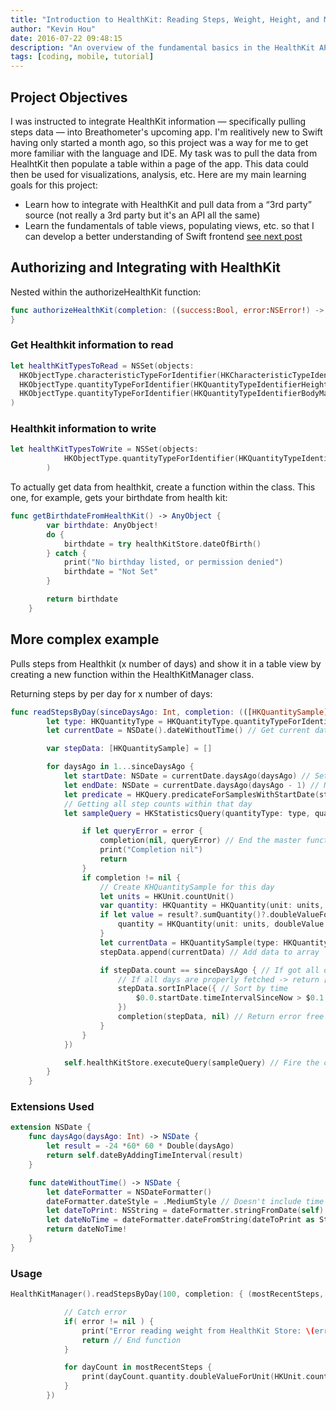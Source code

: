 ```yaml
---
title: "Introduction to HealthKit: Reading Steps, Weight, Height, and More"
author: "Kevin Hou"
date: 2016-07-22 09:48:15
description: "An overview of the fundamental basics in the HealthKit API and some more complex examples to get you started."
tags: [coding, mobile, tutorial]
---
```


## Project Objectives

I was instructed to integrate HealthKit information — specifically pulling steps data — into Breathometer's upcoming app. I'm realitively new to Swift having only started a month ago, so this project was a way for me to get more familiar with the language and IDE. My task was to pull the data from HealhtKit then populate a table within a page of the app. This data could then be used for visualizations, analysis, etc. Here are my main learning goals for this project:

- Learn how to integrate with HealthKit and pull data from a “3rd party” source (not really a 3rd party but it's an API all the same)
- Learn the fundamentals of table views, populating views, etc. so that I can develop a better understanding of Swift frontend [see next post](http://khou22.github.io/programming/2016/07/22/swift-tableview-basics-how-to-create-and-populate-tables.html)

## Authorizing and Integrating with HealthKit

Nested within the authorizeHealthKit function:

```swift
func authorizeHealthKit(completion: ((success:Bool, error:NSError!) -> Void)!) {
}
```

### Get Healthkit information to read

```swift
let healthKitTypesToRead = NSSet(objects:
  HKObjectType.characteristicTypeForIdentifier(HKCharacteristicTypeIdentifierDateOfBirth)!, HKObjectType.characteristicTypeForIdentifier(HKCharacteristicTypeIdentifierBiologicalSex)!,
  HKObjectType.quantityTypeForIdentifier(HKQuantityTypeIdentifierHeight)!,
  HKObjectType.quantityTypeForIdentifier(HKQuantityTypeIdentifierBodyMass)!
)
```

### Healthkit information to write

```swift
let healthKitTypesToWrite = NSSet(objects:
            HKObjectType.quantityTypeForIdentifier(HKQuantityTypeIdentifierBodyMass)!
        )
```

To actually get data from healthkit, create a function within the class. This one, for example, gets your birthdate from health kit:

```swift
func getBirthdateFromHealthKit() -> AnyObject {
        var birthdate: AnyObject!
        do {
            birthdate = try healthKitStore.dateOfBirth()
        } catch {
            print("No birthday listed, or permission denied")
            birthdate = "Not Set"
        }

        return birthdate
    }
```

## More complex example

Pulls steps from Healthkit (x number of days) and show it in a table view by creating a new function within the HealthKitManager class.

Returning steps by per day for x number of days:

```swift
func readStepsByDay(sinceDaysAgo: Int, completion: (([HKQuantitySample]!, NSError!) -> Void)!) {
        let type: HKQuantityType = HKQuantityType.quantityTypeForIdentifier(HKQuantityTypeIdentifierStepCount)!
        let currentDate = NSDate().dateWithoutTime() // Get current date

        var stepData: [HKQuantitySample] = []

        for daysAgo in 1...sinceDaysAgo {
            let startDate: NSDate = currentDate.daysAgo(daysAgo) // Set start date
            let endDate: NSDate = currentDate.daysAgo(daysAgo - 1) // Next day
            let predicate = HKQuery.predicateForSamplesWithStartDate(startDate, endDate: endDate, options: .None) // Set parameters
            // Getting all step counts within that day
            let sampleQuery = HKStatisticsQuery(quantityType: type, quantitySamplePredicate: predicate, options: [.CumulativeSum], completionHandler: { (sampleQuery, result, error ) -> Void in

                if let queryError = error {
                    completion(nil, queryError) // End the master function
                    print("Completion nil")
                    return
                }
                if completion != nil {
                    // Create KHQuantitySample for this day
                    let units = HKUnit.countUnit()
                    var quantity: HKQuantity = HKQuantity(unit: units, doubleValue: 0.0)
                    if let value = result?.sumQuantity()?.doubleValueForUnit(HKUnit.countUnit()) {
                        quantity = HKQuantity(unit: units, doubleValue: value)
                    }
                    let currentData = HKQuantitySample(type: HKQuantityType.quantityTypeForIdentifier(HKQuantityTypeIdentifierStepCount)!, quantity: quantity, startDate: startDate, endDate: endDate) // Initiate HKQuantitySample
                    stepData.append(currentData) // Add data to array

                    if stepData.count == sinceDaysAgo { // If got all data
                        // If all days are properly fetched -> return [HKQuanitity] sample to master function
                        stepData.sortInPlace({ // Sort by time
                            $0.0.startDate.timeIntervalSinceNow > $0.1.startDate.timeIntervalSinceNow
                        })
                        completion(stepData, nil) // Return error free
                    }
                }
            })

            self.healthKitStore.executeQuery(sampleQuery) // Fire the call
        }
    }
```

### Extensions Used

```swift
extension NSDate {
    func daysAgo(daysAgo: Int) -> NSDate {
        let result = -24 *60* 60 * Double(daysAgo)
        return self.dateByAddingTimeInterval(result)
    }

    func dateWithoutTime() -> NSDate {
        let dateFormatter = NSDateFormatter()
        dateFormatter.dateStyle = .MediumStyle // Doesn't include time component
        let dateToPrint: NSString = dateFormatter.stringFromDate(self) as NSString // Format into medium style string
        let dateNoTime = dateFormatter.dateFromString(dateToPrint as String) // Get a date from midnight that day
        return dateNoTime!
    }
}
```

### Usage

```swift
HealthKitManager().readStepsByDay(100, completion: { (mostRecentSteps, error) in

            // Catch error
            if( error != nil ) {
                print("Error reading weight from HealthKit Store: \(error.localizedDescription)") // Feedback
                return // End function
            }

            for dayCount in mostRecentSteps {
                print(dayCount.quantity.doubleValueForUnit(HKUnit.countUnit()))
            }
        })
```
